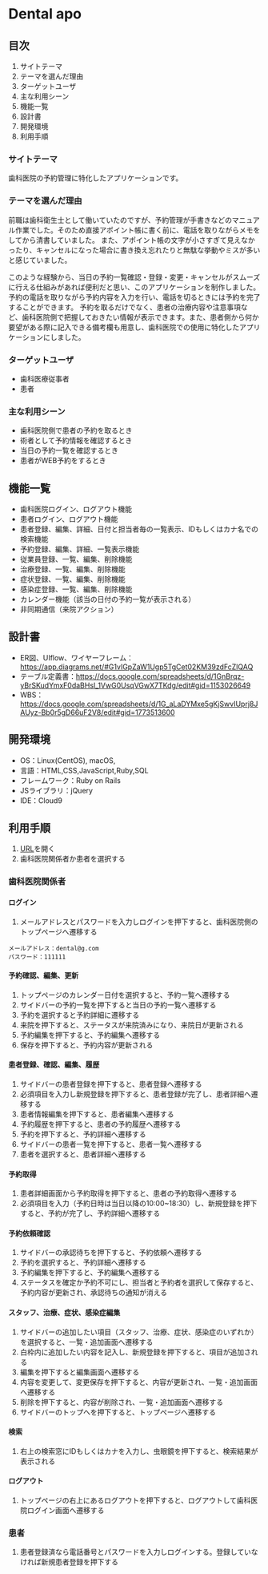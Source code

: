 # Dental apo

## 目次
1. サイトテーマ
1. テーマを選んだ理由
1. ターゲットユーザ
1. 主な利用シーン
1. 機能一覧
1. 設計書
1. 開発環境
1. 利用手順

### サイトテーマ
歯科医院の予約管理に特化したアプリケーションです。

### テーマを選んだ理由
前職は歯科衛生士として働いていたのですが、予約管理が手書きなどのマニュアル作業でした。そのため直接アポイント帳に書く前に、電話を取りながらメモをしてから清書していました。
また、アポイント帳の文字が小さすぎて見えなかったり、キャンセルになった場合に書き換え忘れたりと無駄な挙動やミスが多いと感じていました。

このような経験から、当日の予約一覧確認・登録・変更・キャンセルがスムーズに行える仕組みがあれば便利だと思い、このアプリケーションを制作しました。
予約の電話を取りながら予約内容を入力を行い、電話を切るときには予約を完了することができます。
予約を取るだけでなく、患者の治療内容や注意事項など、歯科医院側で把握しておきたい情報が表示できます。また、患者側から何か要望がある際に記入できる備考欄も用意し、歯科医院での使用に特化したアプリケーションにしました。

### ターゲットユーザ
- 歯科医療従事者
- 患者

### 主な利用シーン
- 歯科医院側で患者の予約を取るとき
- 術者として予約情報を確認するとき
- 当日の予約一覧を確認するとき
- 患者がWEB予約をするとき

## 機能一覧

- 歯科医院ログイン、ログアウト機能
- 患者ログイン、ログアウト機能
- 患者登録、編集、詳細、日付と担当者毎の一覧表示、IDもしくはカナ名での検索機能
- 予約登録、編集、詳細、一覧表示機能
- 従業員登録、一覧、編集、削除機能
- 治療登録、一覧、編集、削除機能
- 症状登録、一覧、編集、削除機能
- 感染症登録、一覧、編集、削除機能
- カレンダー機能（該当の日付の予約一覧が表示される）
- 非同期通信（来院アクション）

## 設計書
- ER図、UIflow、ワイヤーフレーム：https://app.diagrams.net/#G1vIGpZaW1Ugp5TgCet02KM39zdFcZlQAQ
- テーブル定義書：https://docs.google.com/spreadsheets/d/1GnBrqz-yBrSKudYmxF0daBHsI_1VwG0UsqVGwX7TKdg/edit#gid=1153026649
- WBS：https://docs.google.com/spreadsheets/d/1G_aLaDYMxe5gKjSwvIUprj8JAUyz-Bb0r5gD66uF2V8/edit#gid=1773513600

## 開発環境
- OS：Linux(CentOS), macOS,
- 言語：HTML,CSS,JavaScript,Ruby,SQL
- フレームワーク：Ruby on Rails
- JSライブラリ：jQuery
- IDE：Cloud9

## 利用手順
1. [URL](http://dental-apo.com/)を開く
1. 歯科医院関係者か患者を選択する

### 歯科医院関係者

#### ログイン
1. メールアドレスとパスワードを入力しログインを押下すると、歯科医院側のトップページへ遷移する
  ```
  メールアドレス：dental@g.com
  パスワード：111111
  ```
#### 予約確認、編集、更新
1. トップページのカレンダー日付を選択すると、予約一覧へ遷移する
1. サイドバーの予約一覧を押下すると当日の予約一覧へ遷移する
1. 予約を選択すると予約詳細に遷移する
1. 来院を押下すると、ステータスが来院済みになり、来院日が更新される
1. 予約編集を押下すると、予約編集へ遷移する
1. 保存を押下すると、予約内容が更新される

#### 患者登録、確認、編集、履歴
1. サイドバーの患者登録を押下すると、患者登録へ遷移する
1. 必須項目を入力し新規登録を押下すると、患者登録が完了し、患者詳細へ遷移する
1. 患者情報編集を押下すると、患者編集へ遷移する
1. 予約履歴を押下すると、患者の予約履歴へ遷移する
1. 予約を押下すると、予約詳細へ遷移する
1. サイドバーの患者一覧を押下すると、患者一覧へ遷移する
1. 患者を選択すると、患者詳細へ遷移する

#### 予約取得
1. 患者詳細画面から予約取得を押下すると、患者の予約取得へ遷移する
1. 必須項目を入力（予約日時は当日以降の10:00~18:30）し、新規登録を押下すると、予約が完了し、予約詳細へ遷移する

#### 予約依頼確認
1. サイドバーの承認待ちを押下すると、予約依頼へ遷移する
1. 予約を選択すると、予約詳細へ遷移する
1. 予約編集を押下すると、予約編集へ遷移する
1. ステータスを確定か予約不可にし、担当者と予約者を選択して保存すると、予約内容が更新され、承認待ちの通知が消える

#### スタッフ、治療、症状、感染症編集
1. サイドバーの追加したい項目（スタッフ、治療、症状、感染症のいずれか）を選択すると、一覧・追加画面へ遷移する
1. 白枠内に追加したい内容を記入し、新規登録を押下すると、項目が追加される
1. 編集を押下すると編集画面へ遷移する
1. 内容を変更して、変更保存を押下すると、内容が更新され、一覧・追加画面へ遷移する
1. 削除を押下すると、内容が削除され、一覧・追加画面へ遷移する
1. サイドバーのトップへを押下すると、トップページへ遷移する

#### 検索
1. 右上の検索窓にIDもしくはカナを入力し、虫眼鏡を押下すると、検索結果が表示される

#### ログアウト
1. トップページの右上にあるログアウトを押下すると、ログアウトして歯科医院ログイン画面へ遷移する



### 患者
1. 患者登録済なら電話番号とパスワードを入力しログインする。登録していなければ新規患者登録を押下する